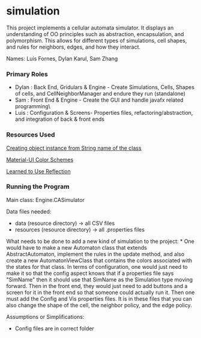 simulation
====

This project implements a cellular automata simulator. It displays an understanding of OO principles such as abstraction, encapsulation, and polymorphism. This allows for different types of simulations, cell shapes, and rules
for neighbors, edges, and how they interact. 

Names: Luis Fornes, Dylan Karul, Sam Zhang


### Primary Roles
* Dylan : Back End, Gridulars & Engine - Create Simulations, Cells, Shapes of cells, and CellNeighborManager and endure they run (standalone)
* Sam : Front End & Engine - Create the GUI and handle javafx related programming\
* Luis : Configuration & Screens- Properties files, refactoring/abstraction, and integration of back & front ends

### Resources Used
[Creating object instance from String name of the class](https://stackoverflow.com/questions/6094575/creating-an-instance-using-the-class-name-and-calling-constructor)

[Material-UI Color Schemes](https://material-ui.com/style/color/)

[Learned to Use Reflection](https://docs.oracle.com/javase/6/docs/technotes/guides/reflection/index.html)

    

### Running the Program

Main class: 
Engine.CASimulator

Data files needed: 
* data (resource directory) -> all CSV files
* resources (resource directory) -> all .properties files

What needs to be done to add a new kind of simulation to the project:
    * One would have to make a new Automaton class that extends AbstractAutomaton, implement the rules in the 
          update method, and also create a new AutomatonViewClass that contains the colors associated
          with the states for that class. In terms of configuration, one would just need to make it
          so that the config aspect knows that if a properties file says "SimName" then it should
          use that SimName as the Simulation type moving forward. Then in the front end, they would just need to add buttons and a screen for it in the front end so that
          someone could actually run it. Then one must add the Config and Vis properties files. It is in these files that you can also change the shape of the cell, the neighbor policy, and the edge policy.

Assumptions or Simplifications:
* Config files are in correct folder

